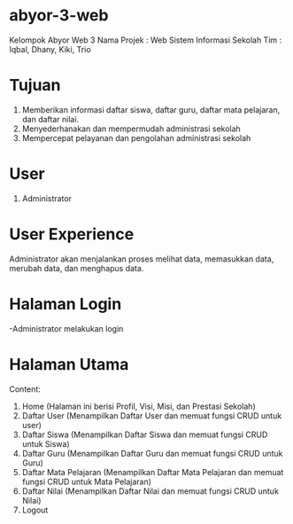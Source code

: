 # abyor-3-web
Kelompok Abyor Web 3
Nama Projek : Web Sistem Informasi Sekolah
Tim : Iqbal, Dhany, Kiki, Trio

# Tujuan
1. Memberikan informasi daftar siswa, daftar guru, daftar mata pelajaran, dan  daftar nilai.
2. Menyederhanakan dan mempermudah administrasi sekolah
3. Mempercepat pelayanan dan pengolahan administrasi sekolah


# User
1. Administrator

# User Experience
Administrator akan menjalankan proses melihat data, memasukkan data, merubah data, dan menghapus data.


# Halaman Login
-Administrator melakukan login

# Halaman Utama

Content:

1. Home (Halaman ini berisi Profil, Visi, Misi, dan Prestasi Sekolah)
2. Daftar User (Menampilkan Daftar User dan memuat fungsi CRUD untuk user)
3. Daftar Siswa (Menampilkan Daftar Siswa dan memuat fungsi CRUD untuk Siswa)
4. Daftar Guru (Menampilkan Daftar Guru dan memuat fungsi CRUD untuk Guru)
5. Daftar Mata Pelajaran (Menampilkan Daftar Mata Pelajaran dan memuat fungsi CRUD untuk Mata Pelajaran)
6. Daftar Nilai (Menampilkan Daftar Nilai dan memuat fungsi CRUD untuk Nilai)
7. Logout
